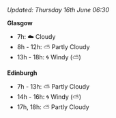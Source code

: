 *Updated: Thursday 16th June 06:30*

**Glasgow**

* 7h: :cloud: Cloudy
* 8h - 12h: :partly_sunny: Partly Cloudy
* 13h - 18h: :cyclone: Windy (:partly_sunny:)

**Edinburgh**

* 7h - 13h: :partly_sunny: Partly Cloudy
* 14h - 16h: :cyclone: Windy (:partly_sunny:)
* 17h, 18h: :partly_sunny: Partly Cloudy
